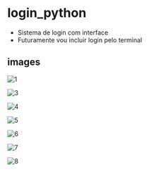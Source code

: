 # login_python
- Sistema de login com interface
- Futuramente vou incluir login pelo terminal 

## images
![1](https://user-images.githubusercontent.com/80997263/191089863-9085fe0e-3ad7-4907-b630-86bef1e57ba2.png)



![3](https://user-images.githubusercontent.com/80997263/191089891-aff1f9e3-1009-4c7e-b1e8-c29bec536f7b.png)


![4](https://user-images.githubusercontent.com/80997263/191089907-00fccae3-4344-4242-883c-47bdcd81e730.png)


![5](https://user-images.githubusercontent.com/80997263/191089915-4337128e-8309-41ae-9436-5da401561fda.png)


![6](https://user-images.githubusercontent.com/80997263/191089918-9c9dfdde-3e21-4bae-b5c5-bbba2c93d5d8.png)


![7](https://user-images.githubusercontent.com/80997263/191089925-860ee515-304a-447c-9ff9-4b8470d5cb48.png)


![8](https://user-images.githubusercontent.com/80997263/191089935-dcd5f945-0f2b-4f47-ad18-cdb4a89e3623.png)


